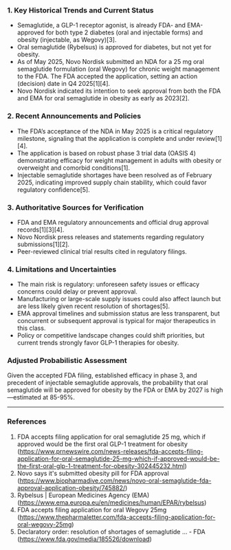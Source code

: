 ### 1. Key Historical Trends and Current Status

- Semaglutide, a GLP-1 receptor agonist, is already FDA- and EMA-approved for both type 2 diabetes (oral and injectable forms) and obesity (injectable, as Wegovy)[3].
- Oral semaglutide (Rybelsus) is approved for diabetes, but not yet for obesity.
- As of May 2025, Novo Nordisk submitted an NDA for a 25 mg oral semaglutide formulation (oral Wegovy) for chronic weight management to the FDA. The FDA accepted the application, setting an action (decision) date in Q4 2025[1][4].
- Novo Nordisk indicated its intention to seek approval from both the FDA and EMA for oral semaglutide in obesity as early as 2023[2].

### 2. Recent Announcements and Policies

- The FDA’s acceptance of the NDA in May 2025 is a critical regulatory milestone, signaling that the application is complete and under review[1][4].
- The application is based on robust phase 3 trial data (OASIS 4) demonstrating efficacy for weight management in adults with obesity or overweight and comorbid conditions[1].
- Injectable semaglutide shortages have been resolved as of February 2025, indicating improved supply chain stability, which could favor regulatory confidence[5].

### 3. Authoritative Sources for Verification

- FDA and EMA regulatory announcements and official drug approval records[1][3][4].
- Novo Nordisk press releases and statements regarding regulatory submissions[1][2].
- Peer-reviewed clinical trial results cited in regulatory filings.

### 4. Limitations and Uncertainties

- The main risk is regulatory: unforeseen safety issues or efficacy concerns could delay or prevent approval.
- Manufacturing or large-scale supply issues could also affect launch but are less likely given recent resolution of shortages[5].
- EMA approval timelines and submission status are less transparent, but concurrent or subsequent approval is typical for major therapeutics in this class.
- Policy or competitive landscape changes could shift priorities, but current trends strongly favor GLP-1 therapies for obesity.

### Adjusted Probabilistic Assessment

Given the accepted FDA filing, established efficacy in phase 3, and precedent of injectable semaglutide approvals, the probability that oral semaglutide will be approved for obesity by the FDA or EMA by 2027 is high—estimated at 85-95%.

---

### References

1. FDA accepts filing application for oral semaglutide 25 mg, which if approved would be the first oral GLP-1 treatment for obesity (https://www.prnewswire.com/news-releases/fda-accepts-filing-application-for-oral-semaglutide-25-mg-which-if-approved-would-be-the-first-oral-glp-1-treatment-for-obesity-302445232.html)
2. Novo says it's submitted obesity pill for FDA approval (https://www.biopharmadive.com/news/novo-oral-semaglutide-fda-approval-application-obesity/745882/)
3. Rybelsus | European Medicines Agency (EMA) (https://www.ema.europa.eu/en/medicines/human/EPAR/rybelsus)
4. FDA accepts filing application for oral Wegovy 25mg (https://www.thepharmaletter.com/fda-accepts-filing-application-for-oral-wegovy-25mg)
5. Declaratory order: resolution of shortages of semaglutide ... - FDA (https://www.fda.gov/media/185526/download)
